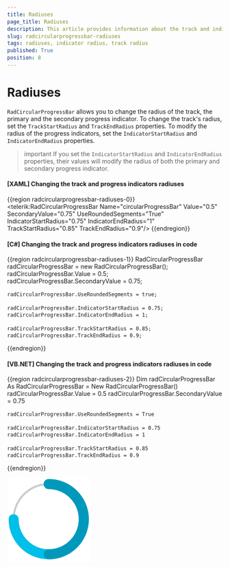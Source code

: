 ```yaml
---
title: Radiuses
page_title: Radiuses
description: This article provides information about the track and indicator radiuses of RadCircularProgressBar control.
slug: radcircularprogressbar-radiuses
tags: radiuses, indicator radius, track radius
published: True
position: 8
---
```


# Radiuses

`RadCircularProgressBar` allows you to change the radius of the track, the primary and the secondary progress indicator. To change the track's radius, set the `TrackStartRadius` and `TrackEndRadius` properties. To modify the radius of the progress indicators, set the `IndicatorStartRadius` and `IndicatorEndRadius` properties.

>important If you set the `IndicatorStartRadius` and `IndicatorEndRadius` properties, their values will modify the radius of both the primary and secondary progress indicator.

#### __[XAML] Changing the track and progress indicators radiuses__
{{region radcircularprogressbar-radiuses-0}}
    <telerik:RadCircularProgressBar Name="circularProgressBar" 
                                    Value="0.5"
                                    SecondaryValue="0.75"
                                    UseRoundedSegments="True"
                                    IndicatorStartRadius="0.75"
                                    IndicatorEndRadius="1"
                                    TrackStartRadius="0.85"
                                    TrackEndRadius="0.9"/>
{{endregion}}

#### __[C#] Changing the track and progress indicators radiuses in code__
{{region radcircularprogressbar-radiuses-1}}
    RadCircularProgressBar radCircularProgressBar = new RadCircularProgressBar();
    radCircularProgressBar.Value = 0.5;
    radCircularProgressBar.SecondaryValue = 0.75;

    radCircularProgressBar.UseRoundedSegments = true;

    radCircularProgressBar.IndicatorStartRadius = 0.75;
    radCircularProgressBar.IndicatorEndRadius = 1;

    radCircularProgressBar.TrackStartRadius = 0.85;
    radCircularProgressBar.TrackEndRadius = 0.9;
{{endregion}}

#### __[VB.NET] Changing the track and progress indicators radiuses in code__
{{region radcircularprogressbar-radiuses-2}}
    Dim radCircularProgressBar As RadCircularProgressBar = New RadCircularProgressBar()
    radCircularProgressBar.Value = 0.5
    radCircularProgressBar.SecondaryValue = 0.75

    radCircularProgressBar.UseRoundedSegments = True

    radCircularProgressBar.IndicatorStartRadius = 0.75
    radCircularProgressBar.IndicatorEndRadius = 1

    radCircularProgressBar.TrackStartRadius = 0.85
    radCircularProgressBar.TrackEndRadius = 0.9
{{endregion}}

![RadCircularProgressBar with modified radiuses](images/radcircularprogressbar-radiuses-0.png)

